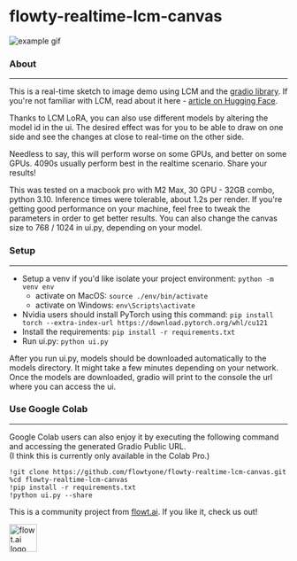 # flowty-realtime-lcm-canvas

![example gif](example.gif)

### About
---

This is a real-time sketch to image demo using LCM and the [gradio library](https://github.com/gradio-app/gradio). 
If you're not familiar with LCM, read about it here - [article on Hugging Face](https://huggingface.co/blog/lcm_lora).

Thanks to LCM LoRA, you can also use different models by altering the model id in the ui.
The desired effect was for you to be able to draw on one side and see the changes at close to real-time on the other side.

Needless to say, this will perform worse on some GPUs, and better on some GPUs. 4090s usually perform best in the realtime scenario. Share your results!

This was tested on a macbook pro with M2 Max, 30 GPU - 32GB combo, python 3.10. Inference times were tolerable, about 1.2s per render. If you're getting good performance on your machine, feel free to tweak the parameters in order to get better results. You can also change the canvas size to 768 / 1024 in ui.py, depending on your model.

### Setup
---
* Setup a venv if you'd like isolate your project environment: ```python -m venv env```
  * activate on MacOS: ```source ./env/bin/activate```
  * activate on Windows: ```env\Scripts\activate```
* Nvidia users should install PyTorch using this command: ```pip install torch --extra-index-url https://download.pytorch.org/whl/cu121```
* Install the requirements: ```pip install -r requirements.txt```
* Run ui.py: ```python ui.py```

After you run ui.py, models should be downloaded automatically to the models directory. It might take a few minutes depending on your network.
Once the models are downloaded, gradio will print to the console the url where you can access the ui.

### Use Google Colab
---
Google Colab users can also enjoy it by executing the following command and accessing the generated Gradio Public URL.  
(I think this is currently only available in the Colab Pro.)

```
!git clone https://github.com/flowtyone/flowty-realtime-lcm-canvas.git
%cd flowty-realtime-lcm-canvas
!pip install -r requirements.txt
!python ui.py --share
```

This is a community project from [flowt.ai](https://flowt.ai). If you like it, check us out!

<picture>
 <source media="(prefers-color-scheme: dark)" srcset="logo-dark.svg" height="50">
 <source media="(prefers-color-scheme: light)" srcset="logo.svg" height="50">
 <img alt="flowt.ai logo" src="flowt.png" height="50">
</picture>